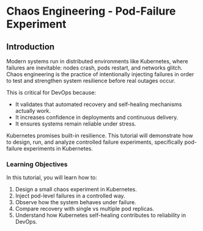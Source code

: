 # Chaos Engineering - Pod-Failure Experiment

## Introduction


Modern systems run in distributed environments like Kubernetes, where failures are inevitable: nodes crash, pods restart, and networks glitch. Chaos engineering is the practice of intentionally injecting failures in order to test and strengthen system resilience before real outages occur.

This is critical for DevOps because:
- It validates that automated recovery and self-healing mechanisms actually work.
- It increases confidence in deployments and continuous delivery.
- It ensures systems remain reliable under stress.

Kubernetes promises built-in resilience. This tutorial will demonstrate how to design, run, and analyze controlled failure experiments, specifically pod-failure experiments in Kubernetes.

### Learning Objectives

In this tutorial, you will learn how to:
1. Design a small chaos experiment in Kubernetes.
2. Inject pod-level failures in a controlled way.
3. Observe how the system behaves under failure.
4. Compare recovery with single vs multiple pod replicas.
5. Understand how Kubernetes self-healing contributes to reliability in DevOps.
